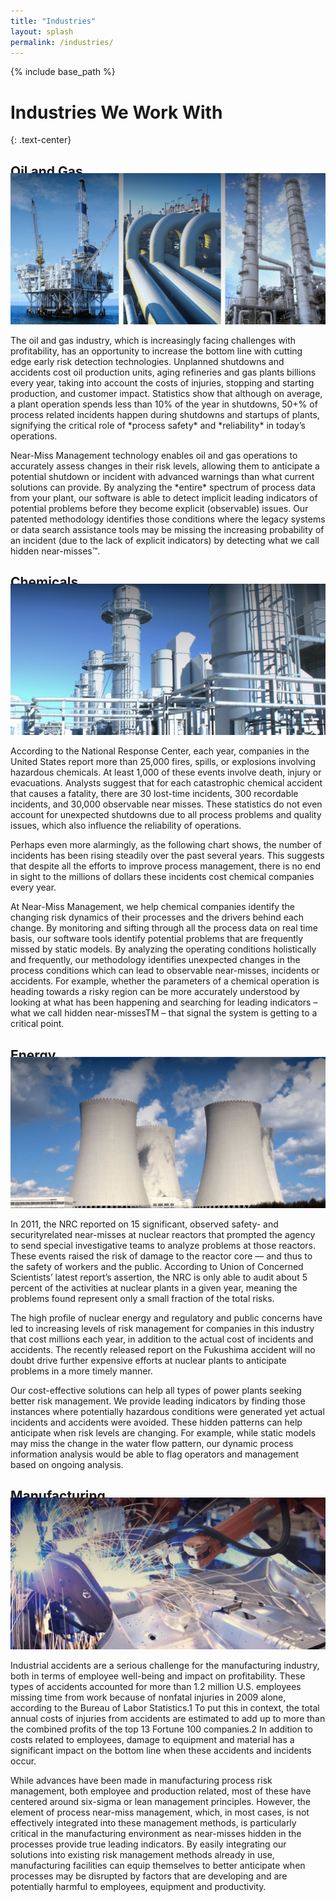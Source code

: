 ```yaml
---
title: "Industries"
layout: splash
permalink: /industries/
---
```


{% include base_path %}


<h1 class="page__title">Industries We Work With</h1>
{: .text-center}


<div id="oil-gas" class="archive__item">
<h2 class="archive__item-title" style="text-align: left; margin-bottom:-10px">Oil and Gas</h2>
<img src="/images/industry-01.jpg" alt="Oil and Gas"/>
  <!-- <img src="images/industry-01.jpg" alt="Oil and Gas"> -->
<p>The oil and gas industry, which is increasingly facing challenges with profitability, has an opportunity to increase the bottom line with cutting edge early risk detection technologies. Unplanned shutdowns and accidents cost oil production units, aging refineries and gas plants billions every year, taking into account the costs of injuries, stopping and starting production, and customer impact. Statistics show that although on average, a plant operation spends less than 10% of the year in shutdowns, 50+% of process related incidents happen during shutdowns and startups of plants, signifying the critical role of *process safety* and *reliability* in today’s operations.    

<p>Near-Miss Management technology enables oil and gas operations to accurately assess changes in their risk levels, allowing them to anticipate a potential shutdown or incident with advanced warnings than what current solutions can provide. By analyzing the *entire* spectrum of process data from your plant, our software is able to detect implicit leading indicators of potential problems before they become explicit (observable) issues. Our patented methodology identifies those conditions where the legacy systems or data search assistance tools may be missing the increasing probability of an incident (due to the lack of explicit indicators) by detecting what we call hidden near-misses&trade;.</p>
</div>


<div id="chemical" class="archive__item">
<h2 class="archive__item-title" style="text-align: left; margin-bottom:-10px">Chemicals</h2>
<img src="/images/industry-02.jpg" alt="Chemicals"/>
    <p>According to the National Response Center, each year, companies in the United States report more than 25,000 fires, spills, or explosions involving hazardous chemicals. At least 1,000 of these events involve death, injury or evacuations. Analysts suggest that for each catastrophic chemical accident that causes a fatality, there are 30 lost-time incidents, 300 recordable incidents, and 30,000 observable near misses. These statistics do not even account for unexpected shutdowns due to all process problems and quality issues, which also influence the reliability of operations.</p> 
    <p>Perhaps even more alarmingly, as the following chart shows, the number of incidents has been rising steadily over the past several years. This suggests that despite all the efforts to improve process management, there is no end in sight to the millions of dollars these incidents cost chemical companies every year.</p>
    <p>At Near-Miss Management, we help chemical companies identify the changing risk dynamics of their processes and the drivers behind each change. By monitoring and sifting through all the process data on real time basis, our software tools identify potential problems that are frequently missed by static models. By analyzing the operating conditions holistically and frequently, our methodology identifies unexpected changes in the process conditions which can lead to observable near-misses, incidents or accidents. For example, whether the parameters of a chemical operation is heading towards a risky region can be more accurately understood by looking at what has been happening and searching for leading indicators – what we call hidden near-missesTM – that signal the system is getting to a critical point.</p>
</div>

<div id="energy" class="archive__item">
<h2 class="archive__item-title" style="text-align: left; margin-bottom:-10px">Energy</h2>
<img src="/images/industry-03.jpg" alt="Energy"/>
  <p>In 2011, the NRC reported on 15 significant, observed safety- and securityrelated near-misses at nuclear reactors that prompted the agency to send special investigative teams to analyze problems at those reactors. These events raised the risk of damage to the reactor core — and thus to the safety of workers and the public. According to Union of Concerned Scientists’ latest report’s assertion, the NRC is only able to audit about 5 percent of the activities at nuclear plants in a given year, meaning the problems found represent only a small fraction of the total risks.</p>
  <p>The high profile of nuclear energy and regulatory and public concerns have led to increasing levels of risk management for companies in this industry that cost millions each year, in addition to the actual cost of incidents and accidents. The recently released report on the Fukushima accident will no doubt drive further expensive efforts at nuclear plants to anticipate problems in a more timely manner.</p>
  <p>Our cost-effective solutions can help all types of power plants seeking better risk management. We provide leading indicators by finding those instances where potentially hazardous conditions were generated yet actual incidents and accidents were avoided. These hidden patterns can help anticipate when risk levels are changing. For example, while static models may miss the change in the water flow pattern, our dynamic process information analysis would be able to flag operators and management based on ongoing analysis.</p>
</div>

<div id="manufacturing" class="archive__item">
<h2 class="archive__item-title" style="text-align: left; margin-bottom:-10px">Manufacturing</h2>
<img src="/images/industry-04.jpg" alt="Manufacturing"/>
  <p>Industrial accidents are a serious challenge for the manufacturing industry, both in terms of employee well-being and impact on profitability. These types of accidents accounted for more than 1.2 million U.S. employees missing time from work because of nonfatal injuries in 2009 alone, according to the Bureau of Labor Statistics.1 To put this in context, the total annual costs of injuries from accidents are estimated to add up to more than the combined profits of the top 13 Fortune 100 companies.2 In addition to costs related to employees, damage to equipment and material has a significant impact on the bottom line when these accidents and incidents occur.</p>
  <p>While advances have been made in manufacturing process risk management, both employee and production related, most of these have centered around six-sigma or lean management principles. However, the element of process near-miss management, which, in most cases, is not effectively integrated into these management methods, is particularly critical in the manufacturing environment as near-misses hidden in the processes provide true leading indicators. By easily integrating our solutions into existing risk management methods already in use, manufacturing facilities can equip themselves to better anticipate when processes may be disrupted by factors that are developing and are potentially harmful to employees, equipment and productivity.</p>
</div>
